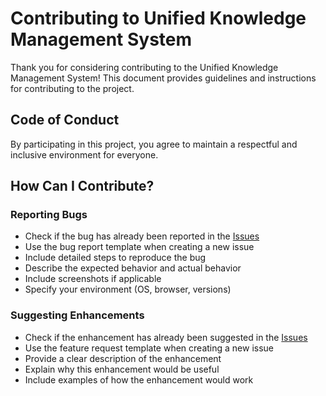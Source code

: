 # Contributing to Unified Knowledge Management System

Thank you for considering contributing to the Unified Knowledge Management System! This document provides guidelines and instructions for contributing to the project.

## Code of Conduct

By participating in this project, you agree to maintain a respectful and inclusive environment for everyone.

## How Can I Contribute?

### Reporting Bugs

- Check if the bug has already been reported in the [Issues](https://github.com/BjornMelin/unified-knowledge-system/issues)
- Use the bug report template when creating a new issue
- Include detailed steps to reproduce the bug
- Describe the expected behavior and actual behavior
- Include screenshots if applicable
- Specify your environment (OS, browser, versions)

### Suggesting Enhancements

- Check if the enhancement has already been suggested in the [Issues](https://github.com/BjornMelin/unified-knowledge-system/issues)
- Use the feature request template when creating a new issue
- Provide a clear description of the enhancement
- Explain why this enhancement would be useful
- Include examples of how the enhancement would work